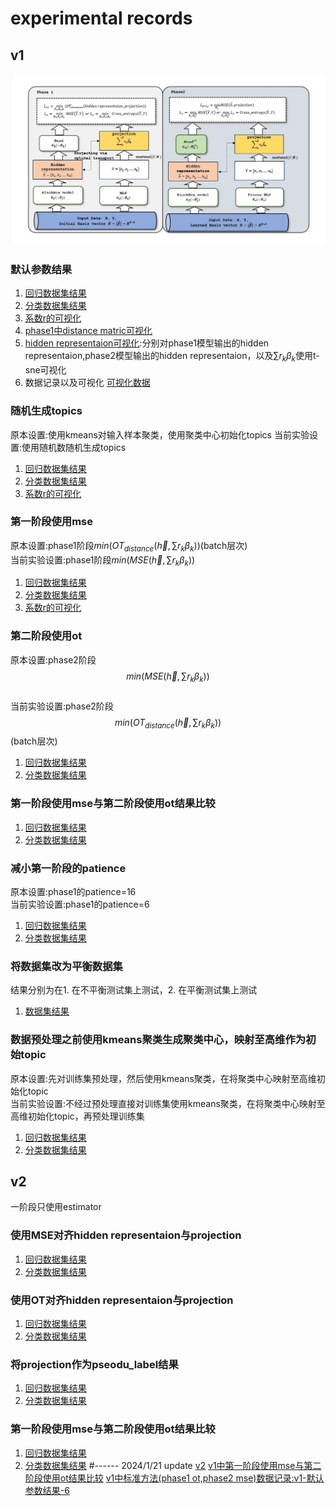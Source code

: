 # experimental records
## v1
![Alt text](./readme_resource/流程图.png)
### 默认参数结果
1. [回归数据集结果](./v1/results_standard_version/regression.xlsx)
2. [分类数据集结果](./v1/results_standard_version/classification.xlsx)
3. [系数r的可视化](./v1/results_standard_version/heatmap_standard_R/)
4. [phase1中distance matric可视化](./v1/results_standard_version/heatmap_standard_phase1_DistMap/)
5. [hidden representaion可视化](./v1/results_standard_version/tsne_hid/):分别对phase1模型输出的hidden representaion,phase2模型输出的hidden representaion，以及$\sum{r_k\beta_k}$使用t-sne可视化
6. 数据记录以及可视化
[可视化数据](./v1/results_standard_version/data_visuliztion_standard/)
### 随机生成topics
原本设置:使用kmeans对输入样本聚类，使用聚类中心初始化topics
当前实验设置:使用随机数随机生成topics
1. [回归数据集结果](./v1/results_randomly_initialized_topics/regression.xlsx)
2. [分类数据集结果](./v1/results_randomly_initialized_topics/classification.xlsx)
3. [系数r的可视化](./v1/results_randomly_initialized_topics/heatmap_random_R/)
### 第一阶段使用mse
原本设置:phase1阶段$min(OT_{distance}(\vec{h},\sum{r_k\beta_k}))$(batch层次)<br>
当前实验设置:phase1阶段$min(MSE(\vec{h},\sum{r_k\beta_k}))$<br>
1. [回归数据集结果](./v1/results_mse_in_phase1/regression.xlsx)
2. [分类数据集结果](./v1/results_mse_in_phase1/classification.xlsx)
3. [系数r的可视化](./v1/results_mse_in_phase1/heatmap_mse_in_phase1/)
### 第二阶段使用ot
原本设置:phase2阶段$$min(MSE(\vec{h},\sum{r_k\beta_k}))$$<br>
当前实验设置:phase2阶段$$min(OT_{distance}(\vec{h},\sum{r_k\beta_k}))$$(batch层次)<br>
1. [回归数据集结果](./v1/results_ot_in_phase2/regression.xlsx)
2. [分类数据集结果](./v1/results_ot_in_phase2/classification.xlsx)
### 第一阶段使用mse与第二阶段使用ot结果比较
1. [回归数据集结果](./v1/result_mse_ot_compare/regression.xlsx)
2. [分类数据集结果](./v1/result_mse_ot_compare/classification.xlsx)
### 减小第一阶段的patience
原本设置:phase1的patience=16<br>
当前实验设置:phase1的patience=6<br>
1. [回归数据集结果](./v1/results_half_patience_in_phase1/regression.xlsx)
2. [分类数据集结果](./v1/results_half_patience_in_phase1/classification.xlsx)
### 将数据集改为平衡数据集
结果分别为在1. 在不平衡测试集上测试，2. 在平衡测试集上测试<br>
1. [数据集结果](./v1/results_balanced_dataset/classification.xlsx)
### 数据预处理之前使用kmeans聚类生成聚类中心，映射至高维作为初始topic
原本设置:先对训练集预处理，然后使用kmeans聚类，在将聚类中心映射至高维初始化topic<br>
当前实验设置:不经过预处理直接对训练集使用kmeans聚类，在将聚类中心映射至高维初始化topic，再预处理训练集<br>
1. [回归数据集结果](./v1/results_kmeans_before_preprocessing/regression.xlsx)
2. [分类数据集结果](./v1/results_kmeans_before_preprocessing/classification.xlsx)
## v2
一阶段只使用estimator
### 使用MSE对齐hidden representaion与projection
1. [回归数据集结果](./v2/results_MSE/regression.xlsx)
2. [分类数据集结果](./v2/results_MSE/classification.xlsx)
### 使用OT对齐hidden representaion与projection
1. [回归数据集结果](./v2/results_OT/regression.xlsx)
2. [分类数据集结果](./v2/results_OT/classification.xlsx)
### 将projection作为pseodu_label结果
1. [回归数据集结果](./v2/results_pesudo_label/regression.xlsx)
2. [分类数据集结果](./v2/results_pesudo_label/classification.xlsx)

### 第一阶段使用mse与第二阶段使用ot结果比较
1. [回归数据集结果](./v1/result_mse_ot_compare/regression.xlsx)
2. [分类数据集结果](./v1/result_mse_ot_compare/classification.xlsx)
#------
2024/1/21 update
[v2](#v2)
[v1中第一阶段使用mse与第二阶段使用ot结果比较](#第一阶段使用mse与第二阶段使用ot结果比较)
[v1中标准方法(phase1 ot,phase2 mse)数据记录:v1-默认参数结果-6](#默认参数结果)
   
